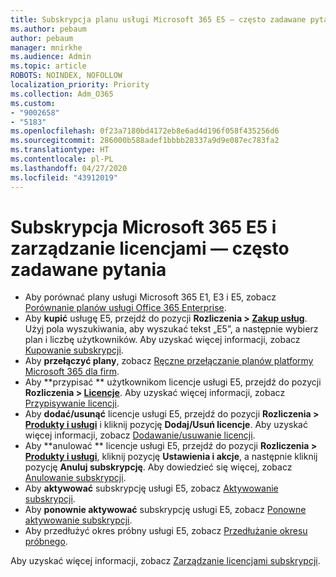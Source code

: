 ```yaml
---
title: Subskrypcja planu usługi Microsoft 365 E5 — często zadawane pytania
ms.author: pebaum
author: pebaum
manager: mnirkhe
ms.audience: Admin
ms.topic: article
ROBOTS: NOINDEX, NOFOLLOW
localization_priority: Priority
ms.collection: Adm_O365
ms.custom:
- "9002658"
- "5183"
ms.openlocfilehash: 0f23a7180bd4172eb8e6ad4d196f058f435256d6
ms.sourcegitcommit: 286000b588adef1bbbb28337a9d9e087ec783fa2
ms.translationtype: HT
ms.contentlocale: pl-PL
ms.lasthandoff: 04/27/2020
ms.locfileid: "43912019"
---
```

# <a name="microsoft-365-e5-subscription-and-license-management-faq"></a>Subskrypcja Microsoft 365 E5 i zarządzanie licencjami — często zadawane pytania

- Aby porównać plany usługi Microsoft 365 E1, E3 i E5, zobacz [Porównanie planów usługi Office 365 Enterprise](https://www.microsoft.com/microsoft-365/business/compare-more-office-365-for-business-plans).
- Aby **kupić** usługę E5, przejdź do pozycji **Rozliczenia > [Zakup usług](https://go.microsoft.com/fwlink/p/?linkid=868433)**. Użyj pola wyszukiwania, aby wyszukać tekst „E5”, a następnie wybierz plan i liczbę użytkowników. Aby uzyskać więcej informacji, zobacz [Kupowanie subskrypcji](https://docs.microsoft.com/microsoft-365/commerce/buy-another-subscription?view=o365-worldwide).
- Aby **przełączyć plany**, zobacz [Ręczne przełączanie planów platformy Microsoft 365 dla firm](https://docs.microsoft.com/microsoft-365/commerce/subscriptions/switch-plans-manually?view=o365-worldwide).
- Aby **przypisać ** użytkownikom licencje usługi E5, przejdź do pozycji **Rozliczenia > [Licencje](https://go.microsoft.com/fwlink/p/?linkid=842264)**. Aby uzyskać więcej informacji, zobacz [Przypisywanie licencji](https://docs.microsoft.com/microsoft-365/admin/manage/assign-licenses-to-users?view=o365-worldwide).
- Aby **dodać/usunąć** licencje usługi E5, przejdź do pozycji **Rozliczenia > [Produkty i usługi](https://go.microsoft.com/fwlink/p/?linkid=842054)** i kliknij pozycję **Dodaj/Usuń licencje**. Aby uzyskać więcej informacji, zobacz [Dodawanie/usuwanie licencji](https://docs.microsoft.com/microsoft-365/commerce/licenses/buy-licenses?view=o365-worldwide#add-or-remove-licenses-for-your-business-subscription). 
- Aby **anulować ** licencje usługi E5, przejdź do pozycji **Rozliczenia > [Produkty i usługi](https://go.microsoft.com/fwlink/p/?linkid=842054)**, kliknij pozycję **Ustawienia i akcje**, a następnie kliknij pozycję **Anuluj subskrypcję**. Aby dowiedzieć się więcej, zobacz [Anulowanie subskrypcji](https://docs.microsoft.com/office365/admin/subscriptions-and-billing/cancel-your-subscription).
- Aby **aktywować** subskrypcję usługi E5, zobacz [Aktywowanie subskrypcji](https://docs.microsoft.com/alchemyinsights/activate-your-office-365-subscription).
- Aby **ponownie aktywować** subskrypcję usługi E5, zobacz [Ponowne aktywowanie subskrypcji](https://docs.microsoft.com/alchemyinsights/reactivate-your-subscription).
- Aby przedłużyć okres próbny usługi E5, zobacz [Przedłużanie okresu próbnego](https://docs.microsoft.com/alchemyinsights/extend-your-trial-for-office-365-for-business).

Aby uzyskać więcej informacji, zobacz [Zarządzanie licencjami subskrypcji](https://docs.microsoft.com/microsoft-365/commerce/licenses/buy-licenses?view=o365-worldwide#add-or-remove-licenses-for-your-business-subscription).
